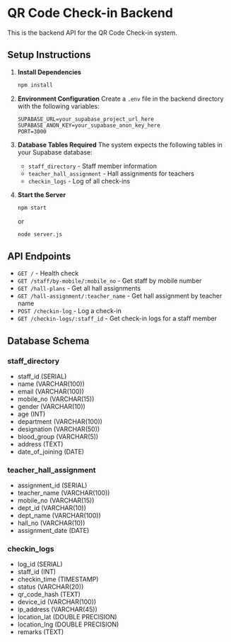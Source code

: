 # QR Code Check-in Backend

This is the backend API for the QR Code Check-in system.

## Setup Instructions

1. **Install Dependencies**
   ```bash
   npm install
   ```

2. **Environment Configuration**
   Create a `.env` file in the backend directory with the following variables:
   ```
   SUPABASE_URL=your_supabase_project_url_here
   SUPABASE_ANON_KEY=your_supabase_anon_key_here
   PORT=3000
   ```

3. **Database Tables Required**
   The system expects the following tables in your Supabase database:
   
   - `staff_directory` - Staff member information
   - `teacher_hall_assignment` - Hall assignments for teachers
   - `checkin_logs` - Log of all check-ins

4. **Start the Server**
   ```bash
   npm start
   ```
   or
   ```bash
   node server.js
   ```

## API Endpoints

- `GET /` - Health check
- `GET /staff/by-mobile/:mobile_no` - Get staff by mobile number
- `GET /hall-plans` - Get all hall assignments
- `GET /hall-assignment/:teacher_name` - Get hall assignment by teacher name
- `POST /checkin-log` - Log a check-in
- `GET /checkin-logs/:staff_id` - Get check-in logs for a staff member

## Database Schema

### staff_directory
- staff_id (SERIAL)
- name (VARCHAR(100))
- email (VARCHAR(100))
- mobile_no (VARCHAR(15))
- gender (VARCHAR(10))
- age (INT)
- department (VARCHAR(100))
- designation (VARCHAR(50))
- blood_group (VARCHAR(5))
- address (TEXT)
- date_of_joining (DATE)

### teacher_hall_assignment
- assignment_id (SERIAL)
- teacher_name (VARCHAR(100))
- mobile_no (VARCHAR(15))
- dept_id (VARCHAR(10))
- dept_name (VARCHAR(100))
- hall_no (VARCHAR(10))
- assignment_date (DATE)

### checkin_logs
- log_id (SERIAL)
- staff_id (INT)
- checkin_time (TIMESTAMP)
- status (VARCHAR(20))
- qr_code_hash (TEXT)
- device_id (VARCHAR(100))
- ip_address (VARCHAR(45))
- location_lat (DOUBLE PRECISION)
- location_lng (DOUBLE PRECISION)
- remarks (TEXT) 